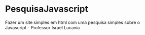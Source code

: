 # PesquisaJavascript
Fazer um site simples em html com uma pesquisa simples sobre o Javascript - Professor Israel Lucania
